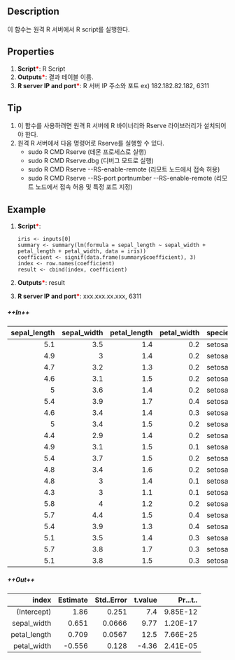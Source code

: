 ## Description
이 함수는 원격 R 서버에서 R script를 실행한다.

## Properties
1. **Script**<b style='color:red'>*</b>: R Script
2. **Outputs**<b style='color:red'>*</b>: 결과 테이블 이름.
3. **R server IP and port**<b style='color:red'>*</b>: R 서버 IP 주소와 포트 ex) 182.182.82.182, 6311

## Tip
1. 이 함수를 사용하려면 원격 R 서버에 R 바이너리와 Rserve 라이브러리가 설치되어야 한다.
2. 원격 R 서버에서 다음 명령어로 Rserve를 실행할 수 있다.
    - sudo R CMD Rserve (데몬 프로세스로 실행)
    - sudo R CMD Rserve.dbg (디버그 모드로 실행)
    - sudo R CMD Rserve --RS-enable-remote (리모트 노드에서 접속 허용)
    - sudo R CMD Rserve --RS-port portnumber --RS-enable-remote (리모트 노드에서 접속 허용 및 특정 포트 지정)

## Example
1. **Script**<b style='color:red'>*</b>:
    ```
    iris <- inputs[0]
    summary <- summary(lm(formula = sepal_length ~ sepal_width + petal_length + petal_width, data = iris))
    coefficient <- signif(data.frame(summary$coefficient), 3)
    index <- row.names(coefficient)
    result <- cbind(index, coefficient)
    ```
2. **Outputs**<b style='color:red'>*</b>: result

3. **R server IP and port**<b style='color:red'>*</b>: xxx.xxx.xx.xxx, 6311

##### ++In++

| sepal_length | sepal_width | petal_length | petal_width | species    |
| -----------: | ----------: | -----------: | ----------: | :--------- |
| 5.1          | 3.5         | 1.4          | 0.2         | setosa     |
| 4.9          | 3           | 1.4          | 0.2         | setosa     |
| 4.7          | 3.2         | 1.3          | 0.2         | setosa     |
| 4.6          | 3.1         | 1.5          | 0.2         | setosa     |
| 5            | 3.6         | 1.4          | 0.2         | setosa     |
| 5.4          | 3.9         | 1.7          | 0.4         | setosa     |
| 4.6          | 3.4         | 1.4          | 0.3         | setosa     |
| 5            | 3.4         | 1.5          | 0.2         | setosa     |
| 4.4          | 2.9         | 1.4          | 0.2         | setosa     |
| 4.9          | 3.1         | 1.5          | 0.1         | setosa     |
| 5.4          | 3.7         | 1.5          | 0.2         | setosa     |
| 4.8          | 3.4         | 1.6          | 0.2         | setosa     |
| 4.8          | 3           | 1.4          | 0.1         | setosa     |
| 4.3          | 3           | 1.1          | 0.1         | setosa     |
| 5.8          | 4           | 1.2          | 0.2         | setosa     |
| 5.7          | 4.4         | 1.5          | 0.4         | setosa     |
| 5.4          | 3.9         | 1.3          | 0.4         | setosa     |
| 5.1          | 3.5         | 1.4          | 0.3         | setosa     |
| 5.7          | 3.8         | 1.7          | 0.3         | setosa     |
| 5.1          | 3.8         | 1.5          | 0.3         | setosa     |

##### ++Out++

| index | Estimate | Std..Error |t.value | Pr...t.. |
| ---------: | -----------: | ----------: | ----------: | ----------: |
| (Intercept)   | 1.86	| 0.251	| 7.4	| 9.85E-12  |
| sepal_width   | 0.651	| 0.0666	| 9.77	| 1.20E-17  |
| petal_length  | 0.709	| 0.0567	| 12.5	| 7.66E-25  |
| petal_width   | -0.556	| 0.128	| -4.36	| 2.41E-05  |
